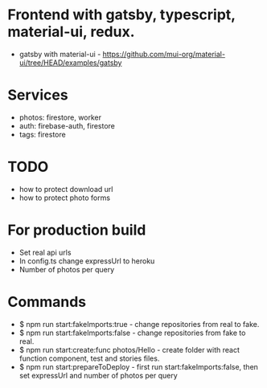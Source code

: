 # Frontend with gatsby, typescript, material-ui, redux.

- gatsby with material-ui - https://github.com/mui-org/material-ui/tree/HEAD/examples/gatsby

# Services

- photos: firestore, worker
- auth: firebase-auth, firestore
- tags: firestore

# TODO

- how to protect download url
- how to protect photo forms

# For production build

- Set real api urls
- In config.ts change expressUrl to heroku
- Number of photos per query

# Commands

- $ npm run start:fakeImports:true - change repositories from real to fake.
- $ npm run start:fakeImports:false - change repositories from fake to real.
- $ npm run start:create:func photos/Hello - create folder with react function component, test and stories files.
- $ npm run start:prepareToDeploy - first run start:fakeImports:false, then set expressUrl and number of photos per query
